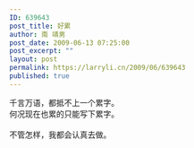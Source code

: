 ```yaml
---
ID: 639643
post_title: 好累
author: 南 靖男
post_date: 2009-06-13 07:25:00
post_excerpt: ""
layout: post
permalink: https://larryli.cn/2009/06/639643
published: true
---
```

千言万语，都抵不上一个累字。<br />何况现在也累的只能写下累字。<br /><br />不管怎样，我都会认真去做。<div></div><div></div>